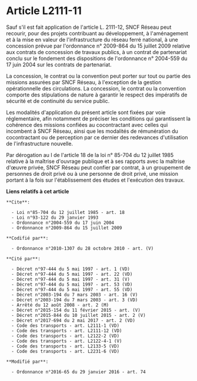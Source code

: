 # Article L2111-11

Sauf s'il est fait application de l'article L. 2111-12, SNCF Réseau peut recourir, pour des projets contribuant au
développement, à l'aménagement et à la mise en valeur de l'infrastructure du réseau ferré national, à une concession prévue
par l'ordonnance n° 2009-864 du 15 juillet 2009 relative aux contrats de concession de travaux publics, à un contrat de
partenariat conclu sur le fondement des dispositions de l'ordonnance n° 2004-559 du 17 juin 2004 sur les contrats de
partenariat.

La concession, le contrat ou la convention peut porter sur tout ou partie des missions assurées par SNCF Réseau, à
l'exception de la gestion opérationnelle des circulations. La concession, le contrat ou la convention comporte des
stipulations de nature à garantir le respect des impératifs de sécurité et de continuité du service public. 

Les modalités d'application du présent article sont fixées par voie réglementaire, afin notamment de préciser les conditions
qui garantissent la cohérence des missions confiées au cocontractant avec celles qui incombent à SNCF Réseau, ainsi que les
modalités de rémunération du cocontractant ou de perception par ce dernier des redevances d'utilisation de l'infrastructure
nouvelle. 

Par dérogation au I de l'article 18 de la loi n° 85-704 du 12 juillet 1985 relative à la maîtrise d'ouvrage publique et à ses
rapports avec la maîtrise d'œuvre privée, SNCF Réseau peut confier par contrat, à un groupement de personnes de droit privé
ou à une personne de droit privé, une mission portant à la fois sur l'établissement des études et l'exécution des travaux.

**Liens relatifs à cet article**

	**Cite**:

	  - Loi n°85-704 du 12 juillet 1985 - art. 18
	  - Loi n°93-122 du 29 janvier 1993
	  - Ordonnance n°2004-559 du 17 juin 2004
	  - Ordonnance n°2009-864 du 15 juillet 2009

	**Codifié par**:

	  - Ordonnance n°2010-1307 du 28 octobre 2010 - art. (V)

	**Cité par**:

	  - Décret n°97-444 du 5 mai 1997 - art. 1 (VD)
	  - Décret n°97-444 du 5 mai 1997 - art. 22 (VD)
	  - Décret n°97-444 du 5 mai 1997 - art. 31 (V)
	  - Décret n°97-444 du 5 mai 1997 - art. 53 (VD)
	  - Décret n°97-444 du 5 mai 1997 - art. 55 (VD)
	  - Décret n°2003-194 du 7 mars 2003 - art. 16 (V)
	  - Décret n°2003-194 du 7 mars 2003 - art. 3 (VD)
	  - Arrêté du 12 août 2008 - art. 2 (M)
	  - Décret n°2015-154 du 11 février 2015 - art. (V)
	  - Décret n°2015-844 du 10 juillet 2015 - art. 2 (V)
	  - Décret n°2017-694 du 2 mai 2017 - art. 2 (VD)
	  - Code des transports - art. L2111-1 (VD)
	  - Code des transports - art. L2111-12 (VD)
	  - Code des transports - art. L2122-2 (VD)
	  - Code des transports - art. L2122-4-1 (V)
	  - Code des transports - art. L2133-5 (VD)
	  - Code des transports - art. L2231-6 (VD)

	**Modifié par**:

	  - Ordonnance n°2016-65 du 29 janvier 2016 - art. 74

